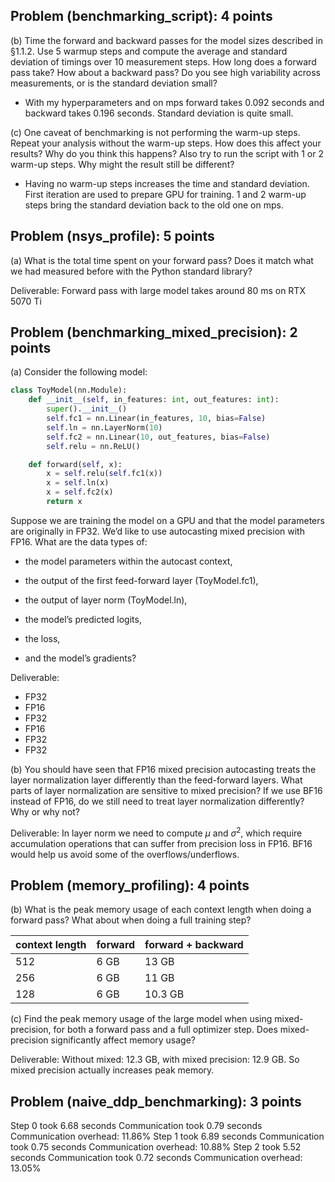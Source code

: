 ## Problem (benchmarking_script): 4 points

(b) Time the forward and backward passes for the model sizes described in §1.1.2. Use 5 warmup steps and compute the average and standard deviation of timings over 10 measurement steps. How long does a forward pass take? How about a backward pass? Do you see high variability across measurements, or is the standard deviation small?

- With my hyperparameters and on mps forward takes 0.092 seconds and backward takes 0.196 seconds. Standard deviation is quite small.

(c) One caveat of benchmarking is not performing the warm-up steps. Repeat your analysis without the warm-up steps. How does this affect your results? Why do you think this happens? Also try to run the script with 1 or 2 warm-up steps. Why might the result still be different?

- Having no warm-up steps increases the time and standard deviation. First iteration are used to prepare GPU for training. 1 and 2 warm-up steps bring the standard deviation back to the old one on mps. 

## Problem (nsys_profile): 5 points
(a) What is the total time spent on your forward pass? Does it match what we had measured before with the Python standard library?

Deliverable: Forward pass with large model takes around 80 ms on RTX 5070 Ti

## Problem (benchmarking_mixed_precision): 2 points
(a) Consider the following model:
```python
class ToyModel(nn.Module):
    def __init__(self, in_features: int, out_features: int):
        super().__init__() 
        self.fc1 = nn.Linear(in_features, 10, bias=False) 
        self.ln = nn.LayerNorm(10) 
        self.fc2 = nn.Linear(10, out_features, bias=False) 
        self.relu = nn.ReLU()

    def forward(self, x):
        x = self.relu(self.fc1(x)) 
        x = self.ln(x) 
        x = self.fc2(x) 
        return x
```

Suppose we are training the model on a GPU and that the model parameters are originally in FP32. We’d like to use autocasting mixed precision with FP16. What are the data types of:

- the model parameters within the autocast context,

- the output of the first feed-forward layer (ToyModel.fc1),

- the output of layer norm (ToyModel.ln),

- the model’s predicted logits,

- the loss,

- and the model’s gradients?

Deliverable:

- FP32
- FP16
- FP32
- FP16
- FP32
- FP32

(b) You should have seen that FP16 mixed precision autocasting treats the layer normalization layer differently than the feed-forward layers. What parts of layer normalization are sensitive to mixed precision? If we use BF16 instead of FP16, do we still need to treat layer normalization differently? Why or why not?

Deliverable: In layer norm we need to compute $\mu$ and $\sigma^2$, which require accumulation operations that can suffer from precision loss in FP16. BF16 would help us avoid some of the overflows/underflows.


## Problem (memory_profiling): 4 points

(b) What is the peak memory usage of each context length when doing a forward pass? What about when doing a full training step?

| context length | forward | forward + backward |
| --- | --- | --- |
| 512 | 6 GB | 13 GB |
| 256 | 6 GB | 11 GB |
| 128 | 6 GB | 10.3 GB|

(c) Find the peak memory usage of the large model when using mixed-precision, for both a forward pass and a full optimizer step. Does mixed-precision significantly affect memory usage?

Deliverable: Without mixed: 12.3 GB, with mixed precision: 12.9 GB. So mixed precision actually increases peak memory.

## Problem (naive_ddp_benchmarking): 3 points
Step 0 took 6.68 seconds
Communication took 0.79 seconds
Communication overhead: 11.86%
Step 1 took 6.89 seconds
Communication took 0.75 seconds
Communication overhead: 10.88%
Step 2 took 5.52 seconds
Communication took 0.72 seconds
Communication overhead: 13.05%